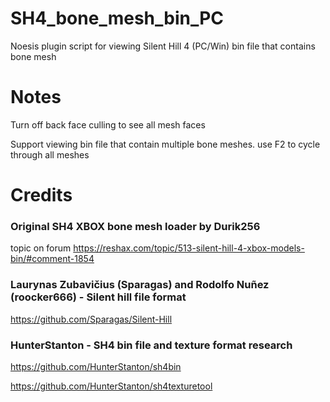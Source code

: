 # SH4_bone_mesh_bin_PC
Noesis plugin script for viewing Silent Hill 4 (PC/Win) bin file that contains bone mesh

# Notes
Turn off back face culling to see all mesh faces

Support viewing bin file that contain multiple bone meshes. use F2 to cycle through all meshes

# Credits
### Original SH4 XBOX bone mesh loader by Durik256

topic on forum https://reshax.com/topic/513-silent-hill-4-xbox-models-bin/#comment-1854

### Laurynas Zubavičius (Sparagas)  and Rodolfo Nuñez (roocker666) - Silent hill file format

https://github.com/Sparagas/Silent-Hill

### HunterStanton - SH4 bin file and texture format research

https://github.com/HunterStanton/sh4bin

https://github.com/HunterStanton/sh4texturetool
